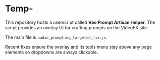 # Temp-

This repository hosts a userscript called **Veo Prompt Artisan Helper**. The script provides an overlay UI for crafting prompts on the VideoFX site.

The main file is `audio_prompting_targeted_fix.js`.

Recent fixes ensure the overlay and its tools menu stay above any page
elements so dropdowns are always clickable.

